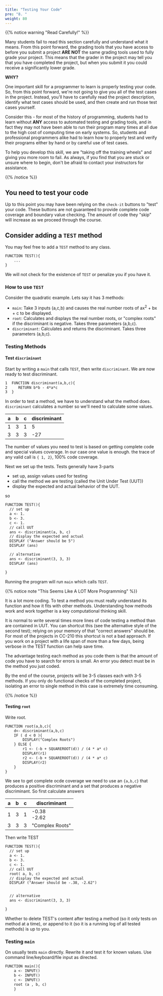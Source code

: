 ```yaml
---
title: "Testing Your Code"
pre: "8. "
weight: 80
---
```


{{% notice warning "Read Carefully!" %}}

Many students fail to read this section carefully and understand what it means. From this point forward, the grading tools that you have access to before you submit a project **ARE NOT** the same grading tools used to fully grade your project. This means that the grader in the project may tell you that you have completed the project, but when you submit it you could receive a significantly lower grade.

**WHY?**

One important skill for a programmer to learn is properly testing your code. So, from this point forward, we're not going to give you all of the test cases in the project. Instead, you'll have to carefully read the project description, identify what test cases should be used, and then create and run those test cases yourself. 

Consider this - for most of the history of programming, students had to learn without **ANY** access to automated testing and grading tools, and in fact they may not have been able to run their program many times at all due to the high cost of computing time on early systems. So, students and professional programmers alike had to learn how to properly test and verify their programs either by hand or by careful use of test cases. 

To help you develop this skill, we are "taking off the training wheels" and giving you more room to fail. As always, if you find that you are stuck or unsure where to begin, don't be afraid to contact your instructors for assistance. 

{{% /notice %}}

## You need to test your code

Up to this point you may have been relying on the `check-it` buttons to "test" your code.  These buttons are not guaranteed to provide complete code coverage and boundary value checking.  The amount of code they "skip" will increase as we proceed through the course.

## Consider adding a `TEST` method 

You may feel free to add a `TEST` method to any class.

```tex
FUNCTION TEST(){
    ...
}
```

We will not check for the existence of `TEST` or penalize you if you have it.

### How to use `TEST`

Consider the quadratic example.  Lets say it has 3 methods:
* `main`: Take 3 inputs (a,c,b) and causes the real number roots of ax<sup>2</sup> + bx + c to be displayed.
* `root`: Calculates and displays the real number roots, or "complex roots" if the discriminant is negative. Takes three parameters (a,b,c).
* `discriminant`: Calculates and returns the discriminant. Takes three parameters (a,b,c).


### Testing Methods

#### Test `discriminant`

Start by writing a `main` that calls `TEST`, then write `discriminant`.  We are now ready to test discriminant.

```tex
1  FUNCTION discriminant(a,b,c){
2     RETURN b*b - 4*a*c
3  }
```

In order to test a method, we have to understand what the method does.  `discriminant` calculates a number so we'll need to calculate some values.

| a | b  |  c  |  discriminant  |
|---------|----------|------|---|
| 1 | 3 | 1 | 5 |
| 3 | 3 | 3 | -27 |

The number of values you need to test is based on getting complete code and special values coverage. In our case one value is enough.  the trace of any valid call is `{ 1, 2}`, 100% code coverage.

Next we set up the tests.  Tests generally have 3-parts
* set up, assign values used for testing
* call the method we are testing (called the Unit Under Test (UUT))
* display the expected and actual behavior of the UUT.

so 

```tex
FUNCTION TEST(){
  // set up
  a <- 1.
  b <- 3. 
  c <- 1.
  // call UUT
  ans <- discriminant(a, b, c)
  // display the expected and actual
  DISPLAY ("Answer should be 5")
  DISPLAY (ans)

  // alternative
  ans <- discriminant(3, 3, 3)
  DISPLAY (ans)

}
```

Running the program will run `main` which calls `TEST`.

{{% notice note "This Seems Like A LOT More Programming" %}}

It is a lot more coding.  To test a method you must really understand its function and how it fits with other methods.  Understanding how methods work and work together is a key computational thinking skill.

It is normal to write several times more lines of code testing a method than are contained in UUT.  You can shortcut this (see the alternative style of the second test); relying on your memory of that "correct answers" should be.  For most of the projects in CC-210 this shortcut is not a bad approach.  If you work on a project with a life span of more than a few days, being verbose in the TEST function can help save time.

The advantage testing each method as you code them is that the amount of code you have to search for errors is small.  An error you detect must be in the method you just coded. 

By the end of the course, projects will be 3-5 classes each with 3-5 methods. If you only do functional checks of the completed project, isolating an error to single method in this case is extremely time consuming.  

{{% /notice %}}

#### Testing `root`

Write root.

```tex
FUNCTION root(a,b,c){
    d<- discriminant(a,b,c)
    IF ( d < 0 ){
        DISPLAY("Complex Roots")
    } ELSE {
        r1 <- (-b + SQUAREROOT(d)) / (4 * a* c)
        DISPLAY(r1)
        r2 <- (-b + SQUAREROOT(d)) / (4 * a* c)
        DISPLAY(r2)
    }
}
```

We see to get complete ocde coverage we need to use an `{a,b,c}` that produces a positive discriminant and a set that produces a negative discriminant.  So first calculate answers


| a | b  |  c  |  discriminant  |
|---------|----------|------|---|
| 1 | 3 | 1 | -0.38 </br> -2.62 |
| 3 | 3 | 3 | "Complex Roots"|

Then write TEST

```tex
FUNCTION TEST(){
  // set up
  a <- 1.
  b <- 3. 
  c <- 1.
  // call UUT
  root( a, b, c)
  // display the expected and actual
  DISPLAY ("Answer should be -.38, -2.62")


  // alternative
  ans <- discriminant(3, 3, 3)

}
```
Whether to delete TEST's content after testing a method (so it only tests on method at a time), or append to it (so it is a running log of all tested methods) is up to you.  

### Testing `main`

On usually tests `main` directly.  Rewrite it and test it for known values.  Use command line/keyboard/file input as directed.

```tex
FUNCTION main(){
    a <- INPUT()
    b <- INPUT()
    c <- INPUT()
    root (a , b, c)    
    }
```

